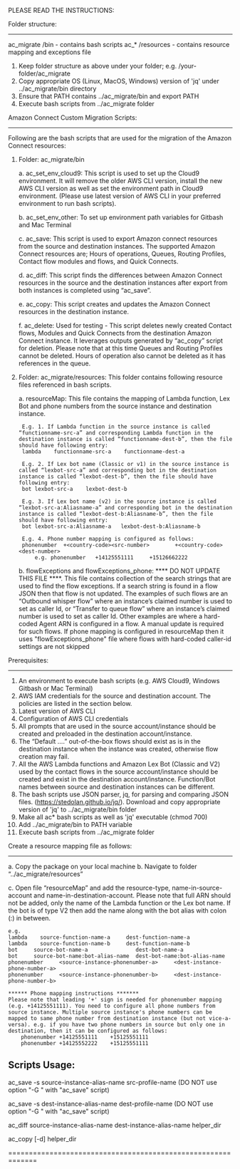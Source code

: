 PLEASE READ THE INSTRUCTIONS:


Folder structure:

-----------------

ac_migrate
	/bin - contains bash scripts ac_*
	/resources - contains resource mapping and exceptions file

1. Keep folder structure as above under your folder; e.g. /your-folder/ac_migrate
2. Copy appropriate OS (Linux, MacOS, Windows) version of 'jq' under ../ac_migrate/bin directory
3. Ensure that PATH contains ../ac_migrate/bin and export PATH
4. Execute bash scripts from ../ac_migrate folder

Amazon Connect Custom Migration Scripts:

------------------------------------------
Following are the bash scripts that are used for the migration of the Amazon Connect resources:
1. Folder: ac_migrate/bin

	a.	ac_set_env_cloud9: This script is used to set up the Cloud9 environment. It will remove the older AWS CLI version, install the new AWS CLI version as well as set the environment path in Cloud9 environment. (Please use latest version of AWS CLI in your preferred environment to run bash scripts).

	b. ac_set_env_other: To set up environment path variables for Gitbash and Mac Terminal

	c.	ac_save: This script is used to export Amazon connect resources from the source and destination instances. The supported Amazon Connect resources are; Hours of operations, Queues, Routing Profiles, Contact flow modules and flows, and Quick Connects.

	d.	ac_diff: This script finds the differences between Amazon Connect resources in the source and the destination instances after export from both instances is completed using “ac_save”.

	e.	ac_copy: This script creates and updates the Amazon Connect resources in the destination instance.

	f.	ac_delete: Used for testing - This script deletes newly created Contact flows, Modules and Quick Connects from the destination Amazon Connect instance. It leverages outputs generated by “ac_copy” script for deletion. Please note that at this time Queues and Routing Profiles cannot be deleted. Hours of operation also cannot be deleted as it has references in the queue.

2. Folder: ac_migrate/resources: This folder contains following resource files referenced in bash scripts.

	a.	resourceMap: This file contains the mapping of Lambda function, Lex Bot and phone numbers from the source instance and destination instance.

		E.g. 1. If Lambda function in the source instance is called “functionname-src-a” and corresponding Lambda function in the destination instance is called “functionname-dest-b”, then the file should have following entry:
		lambda    functionname-src-a    functionname-dest-a

		E.g. 2. If Lex bot name (Classic or v1) in the source instance is called “lexbot-src-a” and corresponding bot in the destination instance is called “lexbot-dest-b”, then the file should have following entry:
		bot lexbot-src-a    lexbot-dest-b

		E.g. 3. If Lex bot name (v2) in the source instance is called “lexbot-src-a:Aliasname-a” and corresponding bot in the destination instance is called “lexbot-dest-b:Aliasname-b”, then the file should have following entry:
		bot lexbot-src-a:Aliasname-a   lexbot-dest-b:Aliasname-b

		E.g. 4. Phone number mapping is configured as follows:
		phonenumber  +<country-code><src-number>		+<country-code><dest-number>
			e.g. phonenumber   +14125551111 	+15126662222

	b.	flowExceptions and flowExceptions_phone: **** DO NOT UPDATE THIS FILE ****. 
		This file contains collection of the search strings that are used to find the flow exceptions. If a search string is found in a flow JSON then that flow is not updated. The examples of such flows are an “Outbound whisper flow” where an instance’s claimed number is used to set as caller Id, or “Transfer to queue flow” where an instance’s claimed number is used to set as caller Id. Other examples are where a hard-coded Agent ARN is configured in a flow. A manual update is required for such flows.
		If phone mapping is configured in resourceMap then it uses "flowExceptions_phone" file where flows with hard-coded caller-id settings are not skipped


Prerequisites:

----------------

1.	An environment to execute bash scripts (e.g. AWS Cloud9, Windows Gitbash or Mac Terminal)
2.	AWS IAM credentials for the source and destination account. The policies are listed in the section below.
3.	Latest version of AWS CLI
4.	Configuration of AWS CLI credentials
5.	All prompts that are used in the source account/instance should be created and preloaded in the destination account/instance.
6.	The “Default ….” out-of-the-box flows should exist as is in the destination instance when the instance was created, otherwise flow creation may fail.
7.	All the AWS Lambda functions and Amazon Lex Bot (Classic and V2) used by the contact flows in the source account/instance should be created and exist in the destination account/instance. Function/Bot names between source and destination instances can be different.
8.	The bash scripts use JSON parser, jq, for parsing and comparing JSON files. (https://stedolan.github.io/jq/). Download and copy appropriate version of 'jq' to ../ac_migrate/bin folder
9.	Make all ac* bash scripts as well as 'jq' executable (chmod 700)
10.	Add ../ac_migrate/bin to PATH variable
11. Execute bash scripts from ../ac_migrate folder


Create a resource mapping file as follows:

------------------------------------------
a. Copy the package on your local machine
b. Navigate to folder “../ac_migrate/resources”

c. Open file “resourceMap” and add the resource-type, name-in-source-account and name-in-destination-account. Please note that full ARN should not be added, only the name of the Lambda function or the Lex bot name. If the bot is of type V2 then add the name along with the bot alias with colon (:) in between. 

	e.g. 	
	lambda    source-function-name-a     dest-function-name-a 
	lambda    source-function-name-b     dest-function-name-b 
	bot    	source-bot-name-a   			dest-bot-name-a
	bot		source-bot-name:bot-alias-name	dest-bot-name:bot-alias-name
	phonenumber		<source-instance-phonenumber-a>		<dest-instance-phone-number-a>
	phonenumber		<source-instance-phonenumber-b>		<dest-instance-phone-number-b>

	****** Phone mapping instructions *******
	Please note that leading '+' sign is needed for phonenumber mapping (e.g. +14125551111). You need to configure all phone numbers from source instance. Multiple source instance's phone numbers can be mapped to same phone number from destination instance (but not vice-a-versa). e.g. if you have two phone numbers in source but only one in destination, then it can be configured as follows:
		phonenumber +14125551111 	+15125551111
		phonenumber +14125552222 	+15125551111

Scripts Usage:
---------------

ac_save -s  source-instance-alias-name    src-profile-name (DO NOT use option "-G <flows-to-skip>" with "ac_save" script)

ac_save -s  dest-instance-alias-name    dest-profile-name  (DO NOT use option "-G <flows-to-skip>" with "ac_save" script)

ac_diff  source-instance-alias-name    dest-instance-alias-name    helper_dir

ac_copy [-d] helper_dir

=============================================================
